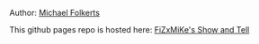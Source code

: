 Author: [Michael Folkerts](https://fizxmike.github.io/)


This github pages repo is hosted here: [FiZxMiKe's Show and Tell](https://fizxmike.github.io/show_and_tell/)

